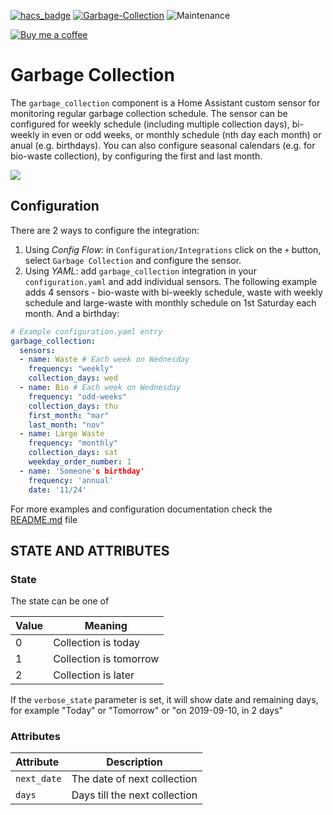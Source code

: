[![hacs_badge](https://img.shields.io/badge/HACS-Default-orange.svg)](https://github.com/custom-components/hacs) [![Garbage-Collection](https://img.shields.io/github/v/release/bruxy70/Garbage-Collection.svg?1)](https://github.com/bruxy70/Garbage-Collection) ![Maintenance](https://img.shields.io/maintenance/yes/2019.svg)

[![Buy me a coffee](https://img.shields.io/static/v1.svg?label=Buy%20me%20a%20coffee&message=🥨&color=black&logo=buy%20me%20a%20coffee&logoColor=white&labelColor=6f4e37)](https://www.buymeacoffee.com/3nXx0bJDP)

# Garbage Collection

The `garbage_collection` component is a Home Assistant custom sensor for monitoring regular garbage collection schedule. The sensor can be configured for weekly schedule (including multiple collection days), bi-weekly in even or odd weeks, or monthly schedule (nth day each month) or anual (e.g. birthdays). You can also configure seasonal calendars (e.g. for bio-waste collection), by configuring the first and last month. 

<img src="https://github.com/bruxy70/Garbage-Collection/blob/master/images/sensor.png">

## Configuration
There are 2 ways to configure the integration:
1. Using *Config Flow*: in `Configuration/Integrations` click on the `+` button, select `Garbage Collection` and configure the sensor.
2. Using *YAML*: add `garbage_collection` integration in your `configuration.yaml` and add individual sensors. The following example adds 4 sensors - bio-waste with bi-weekly schedule, waste with weekly schedule and large-waste with monthly schedule on 1st Saturday each month. And a birthday:
```yaml
# Example configuration.yaml entry
garbage_collection:
  sensors:
  - name: Waste # Each week on Wednesday
    frequency: "weekly"
    collection_days: wed
  - name: Bio # Each week on Wednesday
    frequency: "odd-weeks"
    collection_days: thu
    first_month: "mar"
    last_month: "nov"
  - name: Large Waste
    frequency: "monthly"
    collection_days: sat
    weekday_order_number: 1
  - name: 'Someone's birthday'
    frequency: 'annual'
    date: '11/24'
```
For more examples and configuration documentation check the [README.md](https://github.com/bruxy70/Garbage-Collection/blob/development/README.md) file

## STATE AND ATTRIBUTES

### State
The state can be one of

| Value | Meaning
|:------|---------
| 0 | Collection is today
| 1 | Collection is tomorrow
| 2 | Collection is later 

If the `verbose_state` parameter is set, it will show date and remaining days, for example "Today" or "Tomorrow" or "on 2019-09-10, in 2 days"

### Attributes
| Attribute | Description
|:----------|------------
| `next_date` | The date of next collection
| `days` | Days till the next collection

